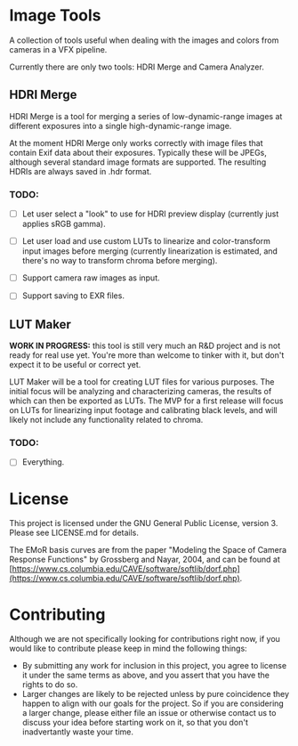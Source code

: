 # Image Tools

A collection of tools useful when dealing with the images and colors from cameras in a VFX pipeline.

Currently there are only two tools: HDRI Merge and Camera Analyzer.


## HDRI Merge

HDRI Merge is a tool for merging a series of low-dynamic-range images at different exposures into a single high-dynamic-range image.

At the moment HDRI Merge only works correctly with image files that contain Exif data about their exposures.  Typically these will be JPEGs, although several standard image formats are supported.  The resulting HDRIs are always saved in .hdr format.

### TODO:

- [ ] Let user select a "look" to use for HDRI preview display (currently just applies sRGB gamma).
- [ ] Let user load and use custom LUTs to linearize and color-transform input images before merging (currently linearization is estimated, and there's no way to transform chroma before merging).
- [ ] Support camera raw images as input.
- [ ] Support saving to EXR files.


## LUT Maker

**WORK IN PROGRESS:** this tool is still very much an R&D project and is not ready for real use yet.  You're more than welcome to tinker with it, but don't expect it to be useful or correct yet.

LUT Maker will be a tool for creating LUT files for various purposes.  The initial focus will be analyzing and characterizing cameras, the results of which can then be exported as LUTs.  The MVP for a first release will focus on LUTs for linearizing input footage and calibrating black levels, and will likely not include any functionality related to chroma.

### TODO:

- [ ] Everything.


# License

This project is licensed under the GNU General Public License, version 3.  Please see LICENSE.md for details.

The EMoR basis curves are from the paper "Modeling the Space of Camera Response Functions" by Grossberg and Nayar, 2004, and can be found at [https://www.cs.columbia.edu/CAVE/software/softlib/dorf.php](https://www.cs.columbia.edu/CAVE/software/softlib/dorf.php).


# Contributing

Although we are not specifically looking for contributions right now, if you would like to contribute please keep in mind the following things:

- By submitting any work for inclusion in this project, you agree to license it under the same terms as above, and you assert that you have the rights to do so.
- Larger changes are likely to be rejected unless by pure coincidence they happen to align with our goals for the project.  So if you are considering a larger change, please either file an issue or otherwise contact us to discuss your idea before starting work on it, so that you don't inadvertantly waste your time.
